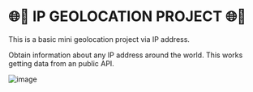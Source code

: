 # 🌐📍 IP GEOLOCATION PROJECT 🌐📍
This is a basic mini geolocation project via IP address.

Obtain information about any IP address around the world. This works getting data from an public API.

![image](https://user-images.githubusercontent.com/73854908/226140263-a0e3bb31-bd37-40ee-a7d9-959dfa01cf27.png)
